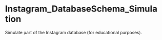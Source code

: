 # Instagram_DatabaseSchema_Simulation
Simulate part of the Instagram database (for educational purposes).
